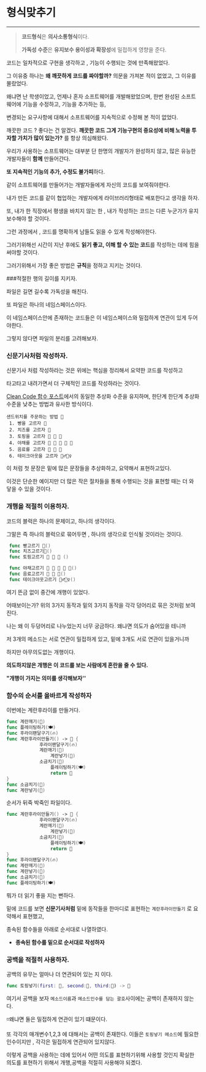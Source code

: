 # 형식맞추기

---

>**코드형식**은 **의사소통형식**이다.
>
>**가독성 수준**은 **유지보수 용이성과 확장성**에 밀접하게 영향을 준다.



코드는 일차적으로 구현을 생각하고 , 기능이 수행되는 것에 만족해왔었다.

그 이유중 하나는 **왜 깨끗하게 코드를 짜야할까?** 의문을 가져본 적이 없었고, 그 이유를 몰랐었다.

왜냐면 난 학생이었고, 언제나 혼자 소프트웨어를 개발해왔었으며, 한번 완성된 소프트웨어에 기능을 수정하고, 기능을 추가하는 등,

변경되는 요구사항에 대해서 소프트웨어를 지속적으로 수정해 본 적이 없었다.



깨끗한 코드 ? 좋다는 건 알겠다. **깨끗한 코드 그게 기능구현의 중요성에 비해 노력을 투자할 가치가 많이 있는가?** 를 항상 의심해왔다.



우리가 사용하는 소프트웨어는 대부분 단 한명의 개발자가 완성하지 않고, 많은 유능한 개발자들이 **함께** 만들어간다.

**또 지속적인 기능의 추가, 수정도 불가피**하다. 

같이 소프트웨어를 만들어가는 개발자들에게 자신의 코드를 보여줘야한다. 

내가 만든 코드를 같이 협업하는 개발자에게 라이브러리형태로 배포한다고 생각을 하자.

또, 내가 한 직장에서 평생을 바치지 않는 한 , 내가 작성하는 코드는 다른 누군가가 유지보수해야 할 것이다.

그런 과정에서 , 코드를 명확하게 남들도 읽을 수 있게 작성해야한다.

그러기위해선 시간이 지난 후에도 **읽기 좋고, 이해 할 수 있는 코드**를 작성하는 데에 힘을 써야할 것이다.

그러기위해서 가장 좋은 방법은 **규칙**을 정하고 지키는 것이다.



###적절한 행의 길이를 지키자.

파일은 길면 길수록 가독성을 해친다.

또 파일은 하나의 네임스페이스이다. 

이 네임스페이스안에 존재하는 코드들은 이 네임스페이스와 밀접하게 연관이 있게 두어야한다.

그렇지 않다면 파일의 분리를 고려해보자.



### 신문기사처럼 작성하자.

신문기사 처럼 작성하라는 것은 위에는 핵심을 정리해서 요약한 코드를 작성하고

타고타고 내려가면서 더 구체적인 코드를 작성하라는 것이다.

[Clean Code 함수 포스트](https://o-o-wl.tistory.com/19)에서의 동일한 추상화 수준을 유지하며, 한단계 한단계 추상화 수준을 낮추는 방법과 유사한 방식이다.

```
샌드위치를 주문하는 방법 🥙
 1. 빵을 고르자 🥖
 2. 치즈를 고르자 🧀
 3. 토핑을 고르자 🍳 🥓 🍗 
 4. 야채를 고르자 🥑 🥦 🥬 🥕 🌽
 5. 음료를 고르자 🥤 🍺 🥛
 6. 테이크아웃을 고르자 🙆‍♂️🙅‍♀️
```

이 처럼 첫 문장은 밑에 많은 문장들을 추상화하고, 요약해서 표현하고있다.

이것은 단순한 예이지만 더 많은 작은 절차들을 통해 수행되는 것을 표현할 때는  더 와 닿을 수 있을 것이다.

### 개행을 적절히 이용하자.

코드의 블럭은 하나의 문제이고, 하나의 생각이다.

그말은 즉 하나의 블럭으로 묶어두면 , 하나의 생각으로  인식될 것이라는 것이다.

```swift
 func 빵고르기 🥖()
 func 치즈고르기🧀()
 func 토핑고르기 🍳 🥓 🍗 ()

 func 야채고르기 🥑 🥦 🥬 🥕 🌽()
 func 음료고르기 🥤 🍺 🥛()
 func 테이크아웃고르기 🙆‍♂️🙅‍♀️()
```

여기 뜬금 없이 중간에 개행이 있었다.

어때보이는가? 위의 3가지 동작과 밑의 3가지 동작을 각각 덩어리로 묶은 것처럼 보여진다.

나는 왜 이 두덩어리로 나누었는지 너무 궁금하다. 왜냐면 의도가 숨어있을 테니까

저 3개의 메소드는 서로 연관이 밀접하게 있고, 밑에 3개도 서로 연관이 있을거니까

 하지만 아무의도없는 개행이다.

 **의도하지않은 개행은 이 코드를 보는 사람에게 혼란을 줄 수 있다.**

**"개행이 가지는 의미를 생각해보자''**



### 함수의 순서를 올바르게 작성하자

이번에는 계란후라이를 만들거다.

```swift
func 계란깨기(🔨)
func 플레이팅하기(🍽)
func 후라이팬달구기(🔥)
func 계란후라이만들기() -> 🍳 {
  			후라이팬달구기(🔥)
   			계란깨기(🔨)
 				계란넣기(🥚) 
  			소금치기(🧂)
				플레이팅하기(🍽)
				return 🍳
}
func 소금치기(🧂)
func 계란넣기(🥚) 
```

순서가 뒤죽 박죽인 파일이다.

```swift
func 계란후라이만들기() -> 🍳 {
  			후라이팬달구기(🔥)
   			계란깨기(🔨)
 				계란넣기(🥚) 
  			소금치기(🧂)
				플레이팅하기(🍽)
				return 🍳
}
func 후라이팬달구기(🔥)
func 계란깨기(🔨)
func 계란넣기(🥚) 
func 소금치기(🧂)
func 플레이팅하기(🍽)
```

뭐가 더 읽기 좋을 지는 뻔하다.

밑에 코드를 보면 **신문기사처럼** 밑에 동작들을 한마디로 표현하는 `계란후라이만들기` 로 요약해서 표현했고,

종속된 함수들을 아래로 순서대로 나열하였다.

- **종속된 함수를 밑으로 순서대로 작성하자**



### 공백을 적절히 사용하자.

공백의 유무는 얼마나 더 연관되어 있는 지 이다.

```swift
func 토핑넣기(first: 🥑, second:🍳, third:🥓) -> 🥙
```

여기서 공백을 보자 `메소드이름`과 `메소드인수를 담는 괄호`사이에는 공백이 존재하지 않는다.

◽️왜냐면 둘은 밀접하게 연관이 있기 떄문이다. 

또 각각의 매개변수1,2,3 에 대해서는 공백이 존재한다.  이들은 `토핑넣기 메소드`에 필요한 인수이지만 , 각각은 밀접하게 연관되어 있지않다.

이렇게 공백을 사용하는 데에 있어서  어떤 의도를 표현하기위해 사용할 것인지 확실한 의도를 표현하기 위해서 개행,공백을 적절히 사용해야 되곘다.





